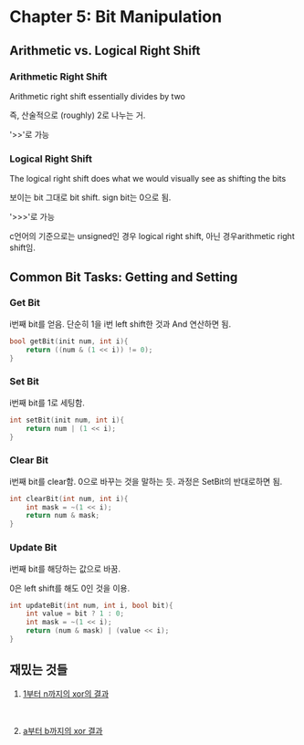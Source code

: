 # Chapter 5: Bit Manipulation

## Arithmetic vs. Logical Right Shift

### Arithmetic Right Shift

Arithmetic right shift essentially divides by two

즉, 산술적으로 (roughly) 2로 나누는 거.

'>>'로 가능

### Logical Right Shift

The logical right shift does what we would visually see as shifting the bits

보이는 bit 그대로 bit shift. sign bit는 0으로 됨.

'>>>'로 가능

c언어의 기준으로는 unsigned인 경우 logical right shift, 아닌 경우arithmetic right shift임.


## Common Bit Tasks: Getting and Setting

### Get Bit

i번째 bit를 얻음. 단순히 1을 i번 left shift한 것과 And 연산하면 됨.

```c++
bool getBit(init num, int i){
    return ((num & (1 << i)) != 0);
}
```



### Set Bit

i번째 bit를 1로 세팅함.

```c++
int setBit(init num, int i){
    return num | (1 << i);
}
```



### Clear Bit

i번째 bit를 clear함. 0으로 바꾸는 것을 말하는 듯. 과정은 SetBit의 반대로하면 됨.

```c++
int clearBit(int num, int i){
    int mask = ~(1 << i);
    return num & mask;
}
```



### Update Bit

i번째 bit를 해당하는 값으로 바꿈.

0은 left shift를 해도 0인 것을 이용.

```c++
int updateBit(int num, int i, bool bit){
    int value = bit ? 1 : 0;
    int mask = ~(1 << i);
    return (num & mask) | (value << i);
}
```



## 재밌는 것들

1. [1부터 n까지의 xor의 결과](https://www.geeksforgeeks.org/calculate-xor-1-n/)

   ​

2. [a부터 b까지의 xor 결과](https://stackoverflow.com/questions/10670379/find-xor-of-all-numbers-in-a-given-range)



